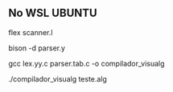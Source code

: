 ## No WSL UBUNTU

flex scanner.l

bison -d parser.y

gcc lex.yy.c parser.tab.c -o compilador_visualg

./compilador_visualg teste.alg
